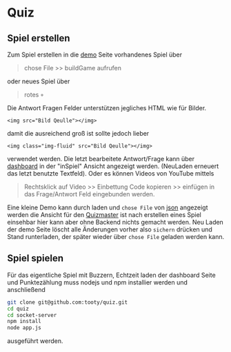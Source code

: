 # Quiz
## Spiel erstellen
Zum Spiel erstellen in die [demo](https://tooty.github.io/quiz/demo) Seite 
vorhandenes Spiel über 
> chose File >> buildGame
aufrufen

oder neues Spiel über 
> rotes `+`

Die Antwort Fragen Felder unterstützen jegliches HTML wie für Bilder.

 ``<img src="Bild Qeulle"></img>``

damit die ausreichend groß ist sollte jedoch lieber 

 ``<img class="img-fluid" src="Bild Qeulle"></img>``

verwendet werden. Die letzt bearbeitete Antwort/Frage kann über [dashboard](https://tooty.github.io/quiz/dashboard) in der "inSpiel" Ansicht angezeigt werden. (NeuLaden erneuert das letzt benutzte Textfeld). Oder es können Videos von YouTube mittels
> Rechtsklick auf Video >> Einbettung Code kopieren >> einfügen in das Frage/Antwort Feld eingebunden werden.   

Eine kleine Demo kann durch laden und `chose File` von [json](https://raw.githubusercontent.com/tooty/quiz/gh-pages/game.json) angezeigt werden die Ansicht für den [Quizmaster](https://tooty.github.io/quiz/gamemaster) ist nach erstellen eines Spiel einsehbar hier kann aber ohne Backend nichts gemacht werden. 
Neu Laden der demo Seite löscht alle Änderungen vorher also `sichern` drücken und Stand runterladen, der später wieder über `chose File` geladen werden kann.
## Spiel spielen
Für das eigentliche Spiel mit Buzzern, Echtzeit laden der dashboard Seite und Punktezählung muss nodejs und npm installier werden und anschließend
```bash
git clone git@github.com:tooty/quiz.git
cd quiz
cd socket-server
npm install
node app.js
```
ausgeführt werden.
